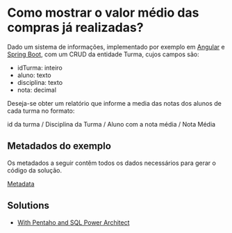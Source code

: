 # Como mostrar o valor médio das compras já realizadas?

Dado um sistema de informações, implementado por exemplo em [Angular](frontend) e [Spring Boot](backend), com um CRUD da entidade Turma, cujos campos são:

- idTurma: inteiro
- aluno: texto
- disciplina: texto
- nota: decimal

Deseja-se obter um relatório que informe a media das notas dos alunos de cada turma no formato:

id da turma / Disciplina da Turma / Aluno com a nota média / Nota Média

## Metadados do exemplo

Os metadados a seguir contêm todos os dados necessários para gerar o código da solução.


[Metadata](metadata.json)


## Solutions 

- [With Pentaho and SQL Power Architect](solutions/PentahoPowerArchitect)
